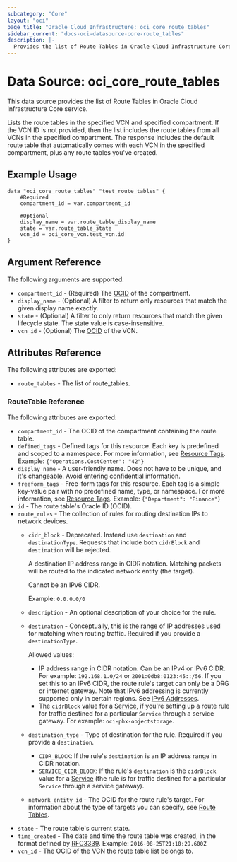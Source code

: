 ```yaml
---
subcategory: "Core"
layout: "oci"
page_title: "Oracle Cloud Infrastructure: oci_core_route_tables"
sidebar_current: "docs-oci-datasource-core-route_tables"
description: |-
  Provides the list of Route Tables in Oracle Cloud Infrastructure Core service
---
```


# Data Source: oci_core_route_tables
This data source provides the list of Route Tables in Oracle Cloud Infrastructure Core service.

Lists the route tables in the specified VCN and specified compartment.
If the VCN ID is not provided, then the list includes the route tables from all VCNs in the specified compartment.
The response includes the default route table that automatically comes with
each VCN in the specified compartment, plus any route tables you've created.


## Example Usage

```hcl
data "oci_core_route_tables" "test_route_tables" {
	#Required
	compartment_id = var.compartment_id

	#Optional
	display_name = var.route_table_display_name
	state = var.route_table_state
	vcn_id = oci_core_vcn.test_vcn.id
}
```

## Argument Reference

The following arguments are supported:

* `compartment_id` - (Required) The [OCID](https://docs.cloud.oracle.com/iaas/Content/General/Concepts/identifiers.htm) of the compartment.
* `display_name` - (Optional) A filter to return only resources that match the given display name exactly. 
* `state` - (Optional) A filter to only return resources that match the given lifecycle state. The state value is case-insensitive. 
* `vcn_id` - (Optional) The [OCID](https://docs.cloud.oracle.com/iaas/Content/General/Concepts/identifiers.htm) of the VCN.


## Attributes Reference

The following attributes are exported:

* `route_tables` - The list of route_tables.

### RouteTable Reference

The following attributes are exported:

* `compartment_id` - The OCID of the compartment containing the route table.
* `defined_tags` - Defined tags for this resource. Each key is predefined and scoped to a namespace. For more information, see [Resource Tags](https://docs.cloud.oracle.com/iaas/Content/General/Concepts/resourcetags.htm).  Example: `{"Operations.CostCenter": "42"}` 
* `display_name` - A user-friendly name. Does not have to be unique, and it's changeable. Avoid entering confidential information. 
* `freeform_tags` - Free-form tags for this resource. Each tag is a simple key-value pair with no predefined name, type, or namespace. For more information, see [Resource Tags](https://docs.cloud.oracle.com/iaas/Content/General/Concepts/resourcetags.htm).  Example: `{"Department": "Finance"}` 
* `id` - The route table's Oracle ID (OCID).
* `route_rules` - The collection of rules for routing destination IPs to network devices. 
	* `cidr_block` - Deprecated. Instead use `destination` and `destinationType`. Requests that include both `cidrBlock` and `destination` will be rejected.

		A destination IP address range in CIDR notation. Matching packets will be routed to the indicated network entity (the target).

		Cannot be an IPv6 CIDR.

		Example: `0.0.0.0/0` 
	* `description` - An optional description of your choice for the rule. 
	* `destination` - Conceptually, this is the range of IP addresses used for matching when routing traffic. Required if you provide a `destinationType`.

		Allowed values:
		* IP address range in CIDR notation. Can be an IPv4 or IPv6 CIDR. For example: `192.168.1.0/24` or `2001:0db8:0123:45::/56`. If you set this to an IPv6 CIDR, the route rule's target can only be a DRG or internet gateway. Note that IPv6 addressing is currently supported only in certain regions. See [IPv6 Addresses](https://docs.cloud.oracle.com/iaas/Content/Network/Concepts/ipv6.htm).
		* The `cidrBlock` value for a [Service](https://docs.cloud.oracle.com/iaas/api/#/en/iaas/20160918/Service/), if you're setting up a route rule for traffic destined for a particular `Service` through a service gateway. For example: `oci-phx-objectstorage`. 
	* `destination_type` - Type of destination for the rule. Required if you provide a `destination`.
		* `CIDR_BLOCK`: If the rule's `destination` is an IP address range in CIDR notation.
		* `SERVICE_CIDR_BLOCK`: If the rule's `destination` is the `cidrBlock` value for a [Service](https://docs.cloud.oracle.com/iaas/api/#/en/iaas/20160918/Service/) (the rule is for traffic destined for a particular `Service` through a service gateway). 
	* `network_entity_id` - The OCID for the route rule's target. For information about the type of targets you can specify, see [Route Tables](https://docs.cloud.oracle.com/iaas/Content/Network/Tasks/managingroutetables.htm). 
* `state` - The route table's current state.
* `time_created` - The date and time the route table was created, in the format defined by [RFC3339](https://tools.ietf.org/html/rfc3339).  Example: `2016-08-25T21:10:29.600Z` 
* `vcn_id` - The OCID of the VCN the route table list belongs to.

